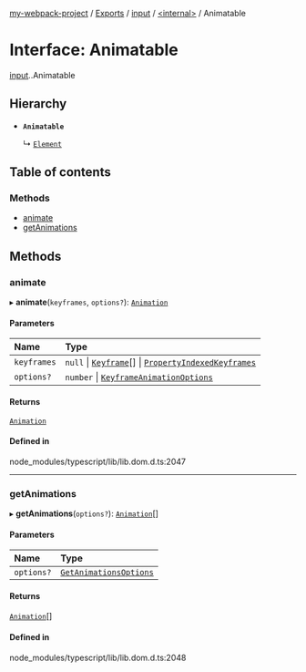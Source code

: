 [my-webpack-project](../README.md) / [Exports](../modules.md) / [input](../modules/input.md) / [<internal\>](../modules/input._internal_.md) / Animatable

# Interface: Animatable

[input](../modules/input.md).[<internal>](../modules/input._internal_.md).Animatable

## Hierarchy

- **`Animatable`**

  ↳ [`Element`](input._internal_.Element.md)

## Table of contents

### Methods

- [animate](input._internal_.Animatable.md#animate)
- [getAnimations](input._internal_.Animatable.md#getanimations)

## Methods

### animate

▸ **animate**(`keyframes`, `options?`): [`Animation`](../modules/input._internal_.md#animation)

#### Parameters

| Name | Type |
| :------ | :------ |
| `keyframes` | ``null`` \| [`Keyframe`](input._internal_.Keyframe.md)[] \| [`PropertyIndexedKeyframes`](input._internal_.PropertyIndexedKeyframes.md) |
| `options?` | `number` \| [`KeyframeAnimationOptions`](input._internal_.KeyframeAnimationOptions.md) |

#### Returns

[`Animation`](../modules/input._internal_.md#animation)

#### Defined in

node_modules/typescript/lib/lib.dom.d.ts:2047

___

### getAnimations

▸ **getAnimations**(`options?`): [`Animation`](../modules/input._internal_.md#animation)[]

#### Parameters

| Name | Type |
| :------ | :------ |
| `options?` | [`GetAnimationsOptions`](input._internal_.GetAnimationsOptions.md) |

#### Returns

[`Animation`](../modules/input._internal_.md#animation)[]

#### Defined in

node_modules/typescript/lib/lib.dom.d.ts:2048
